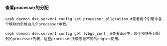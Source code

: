 
#### 查看processer的分配
```
ceph daemon dse.server1 config get processer_allocation #查看每个引擎中各个模块的负载由几个processer承载。
```
```
ceph daemon dse.server1 config get libgo_conf  #查看dse中，每个模块所分配到的processer列表，这些processer按顺序被不同的engine使用。
```
